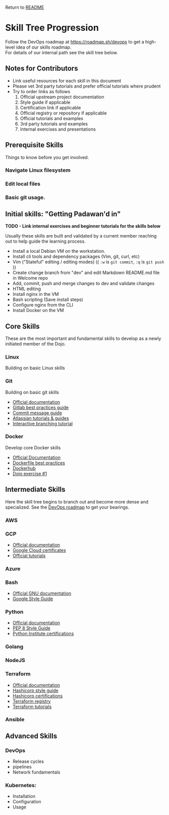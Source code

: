 Return to [README](README.md)

# Skill Tree Progression

Follow the DevOps roadmap at https://roadmap.sh/devops to get a high-level idea of our skills roadmap. \
For details of our internal path see the skill tree below.

## Notes for Contributors

  * Link useful resources for each skill in this document
  * Please vet 3rd party tutorials and prefer official tutorials where prudent
  * Try to order links as follows
    1. Official upstream project documentation
    1. Style guide if applicable
    1. Certification link if applicable
    1. Official registry or repository if applicable
    1. Official tutorials and examples
    1. 3rd party tutorials and examples
    1. Internal exercises and presentations

## Prerequisite Skills

Things to know before you get involved.

### Navigate Linux filesystem

### Edit local files

### Basic git usage.

## Initial skills: "Getting Padawan'd in"

**TODO - Link internal exercises and beginner tutorials for the skills below**

Usually these skills are built and validated by a current member reaching out to help guide the learning process.

* Install a local Debian VM on the workstation.
* Install cli tools and dependency packages (Vim, git, curl, etc)
* Vim ("Stateful" editing / editing modes) (( `:w` is `git commit`, `:q` is `git push` ))
* Create change branch from "dev" and edit Markdown README.md file in Welcome repo 
* Add, commit, push and merge changes to dev and validate changes
* HTML editing
* Install nginx in the VM
* Bash scripting (Save install steps)
* Configure nginx from the CLI
* Install Docker on the VM

## Core Skills

These are the most important and fundamental skills to develop as a newly initiated member of the Dojo.

### Linux

Building on basic Linux skills

### Git

Building on basic git skills

  * [Official documentation](https://www.git-scm.com/doc)
  * [Gitlab best practices guide](https://about.gitlab.com/topics/version-control/version-control-best-practices/)
  * [Commit message guide](https://cbea.ms/git-commit/)
  * [Atlassian tutorials & guides](https://git-scm.com/book/en/v2)
  * [Interactive branching tutorial](https://learngitbranching.js.org/)

### Docker

Develop core Docker skills

  * [Official Documentation](https://docs.docker.com/)
  * [Dockerfile best practices](https://docs.docker.com/guides/workshop/09_image_best/)
  * [Dockerhub](https://hub.docker.com/)
  * [Dojo exercise #1](docker_exercise-1.md)

## Intermediate Skills

Here the skill tree begins to branch out and become more dense and specialized. 
See the [DevOps roadmap](https://roadmap.sh/devops) to get your bearings.

### AWS

### GCP

  * [Official documentation](https://cloud.google.com/docs)
  * [Google Cloud certificates](https://cloud.google.com/learn/certification)
  * [Official tutorials](https://cloud.google.com/docs/tutorials)

### Azure

### Bash

  * [Official GNU documentation](https://www.gnu.org/savannah-checkouts/gnu/bash/manual/bash.html)
  * [Google Style Guide](https://google.github.io/styleguide/shellguide.html)

### Python

  * [Official documentation](https://docs.python.org/3/)
  * [PEP 8 Style Guide](https://peps.python.org/pep-0008/)
  * [Python Institute certifications](https://pythoninstitute.org/certification-tracks)

### Golang

### NodeJS

### Terraform

  * [Official documentation](https://developer.hashicorp.com/terraform/docs)
  * [Hashicorp style guide](https://developer.hashicorp.com/terraform/language/style)
  * [Hashicorp certifications](https://developer.hashicorp.com/certifications)
  * [Terraform registry](https://registry.terraform.io/browse/modules)
  * [Terraform tutorials](https://developer.hashicorp.com/terraform/tutorials/)

### Ansible

## Advanced Skills

### DevOps

  * Release cycles
  * pipelines
  * Network fundamentals

### Kubernetes: 

  * Installation
  * Configuration
  * Usage

